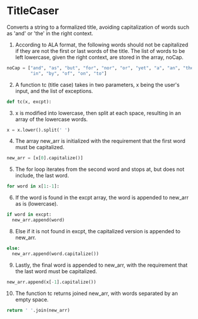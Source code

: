 # TitleCaser
Converts a string to a formalized title, avoiding capitalization of words such as 'and' or 'the' in the right context.

1. According to ALA format, the following words should not be capitalized if they are not the first or last words of the title. The list of words to be left lowercase, given the right context, are stored in the array, noCap.

```python
noCap = ["and", "as", "but", "for", "nor", "or", "yet", "a", "an", "the", "at",
         "in", "by", "of", "on", "to"]
```

2. A function tc (title case) takes in two parameters, x being the user's input, and the list of exceptions.
```python
def tc(x, excpt):
```

3. x is modified into lowercase, then split at each space, resulting in an array of the lowercase words.
```python
x = x.lower().split(' ')
```

4. The array new_arr is initialized with the requirement that the first word must be capitalized.
```python
new_arr = [x[0].capitalize()]
```

5. The for loop iterates from the second word and stops at, but does not include, the last word.
```python
for word in x[1:-1]:
```

6. If the word is found in the excpt array, the word is appended to new_arr as is (lowercase).
```python
if word in excpt:
  new_arr.append(word)
```

8. Else if it is not found in excpt, the capitalized version is appended to new_arr.
```python
else:
  new_arr.append(word.capitalize())
```

9. Lastly, the final word is appended to new_arr, with the requirement that the last word must be capitalized.
```python
new_arr.append(x[-1].capitalize())
```

10. The function tc returns joined new_arr, with words separated by an empty space.
```python
return ' '.join(new_arr)
```
